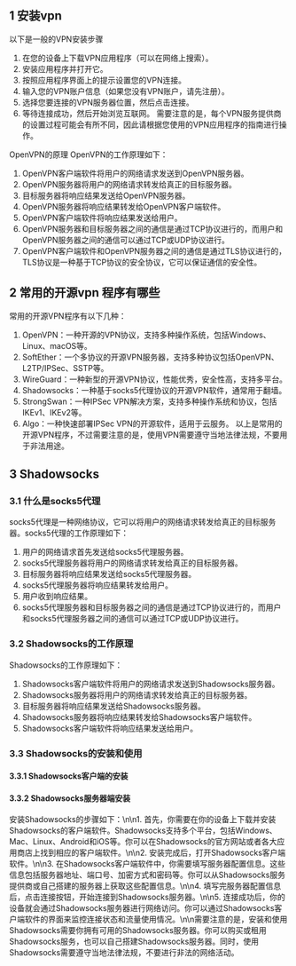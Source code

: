 ## 1 安装vpn
以下是一般的VPN安装步骤
1. 在您的设备上下载VPN应用程序（可以在网络上搜索）。 
2. 安装应用程序并打开它。 
3. 按照应用程序界面上的提示设置您的VPN连接。
4. 输入您的VPN账户信息（如果您没有VPN账户，请先注册）。
5. 选择您要连接的VPN服务器位置，然后点击连接。 
6. 等待连接成功，然后开始浏览互联网。 需要注意的是，每个VPN服务提供商的设置过程可能会有所不同，因此请根据您使用的VPN应用程序的指南进行操作。

OpenVPN的原理
OpenVPN的工作原理如下：
1. OpenVPN客户端软件将用户的网络请求发送到OpenVPN服务器。
2. OpenVPN服务器将用户的网络请求转发给真正的目标服务器。
3. 目标服务器将响应结果发送给OpenVPN服务器。 
4. OpenVPN服务器将响应结果转发给OpenVPN客户端软件。
5. OpenVPN客户端软件将响应结果发送给用户。
6. OpenVPN服务器和目标服务器之间的通信是通过TCP协议进行的，而用户和OpenVPN服务器之间的通信可以通过TCP或UDP协议进行。
7. OpenVPN客户端软件和OpenVPN服务器之间的通信是通过TLS协议进行的，TLS协议是一种基于TCP协议的安全协议，它可以保证通信的安全性。


## 2 常用的开源vpn 程序有哪些
常用的开源VPN程序有以下几种： 
1. OpenVPN：一种开源的VPN协议，支持多种操作系统，包括Windows、Linux、macOS等。
2. SoftEther：一个多协议的开源VPN服务器，支持多种协议包括OpenVPN、L2TP/IPSec、SSTP等。 
3. WireGuard：一种新型的开源VPN协议，性能优秀，安全性高，支持多平台。 
4. Shadowsocks：一种基于socks5代理协议的开源VPN软件，通常用于翻墙。 
5. StrongSwan：一种IPSec VPN解决方案，支持多种操作系统和协议，包括IKEv1、IKEv2等。 
6. Algo：一种快速部署IPSec VPN的开源软件，适用于云服务。 
以上是常用的开源VPN程序，不过需要注意的是，使用VPN需要遵守当地法律法规，不要用于非法用途。

## 3 Shadowsocks
### 3.1 什么是socks5代理
socks5代理是一种网络协议，它可以将用户的网络请求转发给真正的目标服务器。socks5代理的工作原理如下：
1. 用户的网络请求首先发送给socks5代理服务器。
2. socks5代理服务器将用户的网络请求转发给真正的目标服务器。
3. 目标服务器将响应结果发送给socks5代理服务器。
4. socks5代理服务器将响应结果转发给用户。
5. 用户收到响应结果。
6. socks5代理服务器和目标服务器之间的通信是通过TCP协议进行的，而用户和socks5代理服务器之间的通信可以通过TCP或UDP协议进行。
 

### 3.2 Shadowsocks的工作原理
Shadowsocks的工作原理如下：
1. Shadowsocks客户端软件将用户的网络请求发送到Shadowsocks服务器。
2. Shadowsocks服务器将用户的网络请求转发给真正的目标服务器。
3. 目标服务器将响应结果发送给Shadowsocks服务器。
4. Shadowsocks服务器将响应结果转发给Shadowsocks客户端软件。
5. Shadowsocks客户端软件将响应结果发送给用户。


### 3.3 Shadowsocks的安装和使用
#### 3.3.1 Shadowsocks客户端的安装

#### 3.3.2 Shadowsocks服务器端安装


 安装Shadowsocks的步骤如下：\n\n1. 首先，你需要在你的设备上下载并安装Shadowsocks的客户端软件。Shadowsocks支持多个平台，包括Windows、Mac、Linux、Android和iOS等。你可以在Shadowsocks的官方网站或者各大应用商店上找到相应的客户端软件。\n\n2. 安装完成后，打开Shadowsocks客户端软件。\n\n3. 在Shadowsocks客户端软件中，你需要填写服务器配置信息。这些信息包括服务器地址、端口号、加密方式和密码等。你可以从Shadowsocks服务提供商或自己搭建的服务器上获取这些配置信息。\n\n4. 填写完服务器配置信息后，点击连接按钮，开始连接到Shadowsocks服务器。\n\n5. 连接成功后，你的设备就会通过Shadowsocks服务器进行网络访问。你可以通过Shadowsocks客户端软件的界面来监控连接状态和流量使用情况。\n\n需要注意的是，安装和使用Shadowsocks需要你拥有可用的Shadowsocks服务器。你可以购买或租用Shadowsocks服务，也可以自己搭建Shadowsocks服务器。同时，使用Shadowsocks需要遵守当地法律法规，不要进行非法的网络活动。